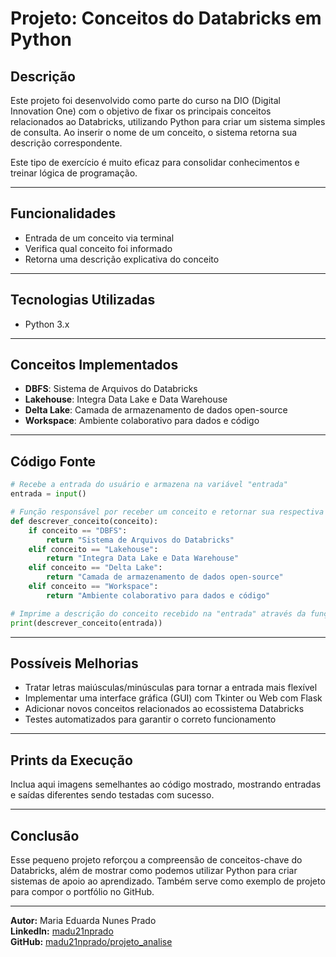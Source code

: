 
# Projeto: Conceitos do Databricks em Python

## Descrição

Este projeto foi desenvolvido como parte do curso na DIO (Digital Innovation One) com o objetivo de fixar os principais conceitos relacionados ao Databricks, utilizando Python para criar um sistema simples de consulta. Ao inserir o nome de um conceito, o sistema retorna sua descrição correspondente.

Este tipo de exercício é muito eficaz para consolidar conhecimentos e treinar lógica de programação.

---

## Funcionalidades

- Entrada de um conceito via terminal
- Verifica qual conceito foi informado
- Retorna uma descrição explicativa do conceito

---

## Tecnologias Utilizadas

- Python 3.x

---

## Conceitos Implementados

- **DBFS**: Sistema de Arquivos do Databricks
- **Lakehouse**: Integra Data Lake e Data Warehouse
- **Delta Lake**: Camada de armazenamento de dados open-source
- **Workspace**: Ambiente colaborativo para dados e código

---

## Código Fonte

```python
# Recebe a entrada do usuário e armazena na variável "entrada"
entrada = input()

# Função responsável por receber um conceito e retornar sua respectiva descrição.
def descrever_conceito(conceito):
    if conceito == "DBFS":
        return "Sistema de Arquivos do Databricks"
    elif conceito == "Lakehouse":
        return "Integra Data Lake e Data Warehouse"
    elif conceito == "Delta Lake":
        return "Camada de armazenamento de dados open-source"
    elif conceito == "Workspace":
        return "Ambiente colaborativo para dados e código"

# Imprime a descrição do conceito recebido na "entrada" através da função "descrever_conceito".
print(descrever_conceito(entrada))
```

---

## Possíveis Melhorias

- Tratar letras maiúsculas/minúsculas para tornar a entrada mais flexível
- Implementar uma interface gráfica (GUI) com Tkinter ou Web com Flask
- Adicionar novos conceitos relacionados ao ecossistema Databricks
- Testes automatizados para garantir o correto funcionamento

---

## Prints da Execução

Inclua aqui imagens semelhantes ao código mostrado, mostrando entradas e saídas diferentes sendo testadas com sucesso.

---

## Conclusão

Esse pequeno projeto reforçou a compreensão de conceitos-chave do Databricks, além de mostrar como podemos utilizar Python para criar sistemas de apoio ao aprendizado. Também serve como exemplo de projeto para compor o portfólio no GitHub.

---

**Autor:** Maria Eduarda Nunes Prado  
**LinkedIn:** [madu21nprado](https://github.com/madu21nprado)  
**GitHub:** [madu21nprado/projeto_analise](https://github.com/madu21nprado/projeto_analise)
